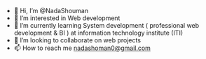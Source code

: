 - 👋 Hi, I’m @NadaShouman
- 👀 I’m interested in Web development
- 🌱 I’m currently learning System development ( professional web development & BI ) at information technology institute (ITI)
- 💞️ I’m looking to collaborate on web projects
- 📫 How to reach me nadashoman0@gmail.com

<!---
NadaShouman/NadaShouman is a ✨ special ✨ repository because its `README.md` (this file) appears on your GitHub profile.
You can click the Preview link to take a look at your changes.
--->
